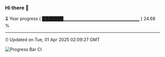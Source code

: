 ### Hi there 👋

⏳ Year progress { ███████▁▁▁▁▁▁▁▁▁▁▁▁▁▁▁▁▁▁▁▁▁▁▁ } 24.68 %

---

⏰ Updated on Tue, 01 Apr 2025 02:09:27 GMT

![Progress Bar CI](https://github.com/DhruviPatel157/GitHub-Actions-Demo/workflows/Progress%20Bar%20CI/badge.svg)
